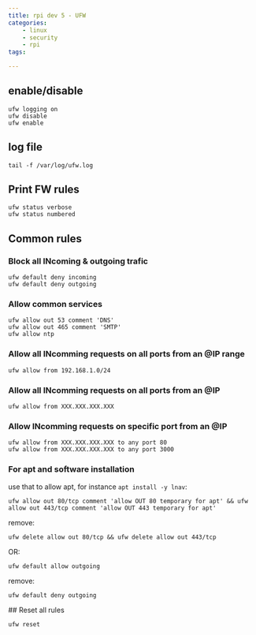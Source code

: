 ```yaml
---
title: rpi dev 5 - UFW
categories:
    - linux
    - security
    - rpi
tags:

---
```

## enable/disable

    ufw logging on
    ufw disable
    ufw enable

## log file

    tail -f /var/log/ufw.log

## Print FW rules

    ufw status verbose
    ufw status numbered

## Common rules

### Block all INcoming & outgoing trafic

    ufw default deny incoming
    ufw default deny outgoing

### Allow common services

    ufw allow out 53 comment 'DNS'
    ufw allow out 465 comment 'SMTP'
    ufw allow ntp

### Allow all INcomming requests on all ports from an @IP range

    ufw allow from 192.168.1.0/24

### Allow all INcomming requests on all ports from an @IP

    ufw allow from XXX.XXX.XXX.XXX

### Allow INcomming requests on specific port from an @IP

    ufw allow from XXX.XXX.XXX.XXX to any port 80
    ufw allow from XXX.XXX.XXX.XXX to any port 3000

### For apt and software installation

use that to allow apt, for instance `apt install -y lnav`: 

    ufw allow out 80/tcp comment 'allow OUT 80 temporary for apt' && ufw allow out 443/tcp comment 'allow OUT 443 temporary for apt'

remove:

    ufw delete allow out 80/tcp && ufw delete allow out 443/tcp
    
OR: 

    ufw default allow outgoing
    
remove:

    ufw default deny outgoing
         
## Reset all rules

    ufw reset